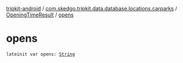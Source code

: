 [tripkit-android](../../index.md) / [com.skedgo.tripkit.data.database.locations.carparks](../index.md) / [OpeningTimeResult](index.md) / [opens](./opens.md)

# opens

`lateinit var opens: `[`String`](https://kotlinlang.org/api/latest/jvm/stdlib/kotlin/-string/index.html)